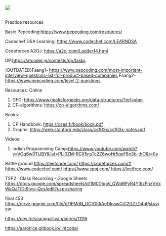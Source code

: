 
![](https://visitor-badge.glitch.me/badge?page_id=spartan4cs.cp)

</br>
Practice resources

Basic Pepcoding:https://www.pepcoding.com/resources/

Codechef DSA Learning: https://www.codechef.com/LEARNDSA

Codeforces A2OJ: https://a2oj.com/Ladder14.html

DP:https://atcoder.jp/contests/dp/tasks

(OUTDATED)Faang1- https://www.pepcoding.com/most-important-interview-questions-list-for-product-based-companies
Faang2- https://www.pepcoding.com/level-2-questions

Resources:
  Online
  1. GFG: https://www.geeksforgeeks.org/data-structures/?ref=shm
  2. CP-algorithms: https://cp-algorithms.com/
  
  Books:
  1. CP Handbook: https://cses.fi/book/book.pdf
  2. Graphs: https://web.stanford.edu/class/cs103x/cs103x-notes.pdf	   
  
  Videos:
  1. Indian Programming Camp:https://www.youtube.com/watch?v=VGq6w9TlJBY&list=PLi0ZM-RCX5nsTc2Z6woHr5qoF6n3b-thO&t=0s


Battle ground
https://leetcode.com/
https://codeforces.com/#
https://www.codechef.com/
https://www.spoj.com/
https://leetfree.com/



TSP2 : Class Recording - Google Sheets
https://docs.google.com/spreadsheets/d/1M0DjqaV_QWqBPyR4Y3jzPhzVVxWaQJTlDt9lvyi-Qcs/edit?usp=sharing

final 450
https://drive.google.com/file/d/1FMdN_OCfOI0iAeDlqswCiC2DZzD4nPsb/view

https://dev.to/seanpgallivan/series/11116

https://aaronice.gitbook.io/lintcode/

